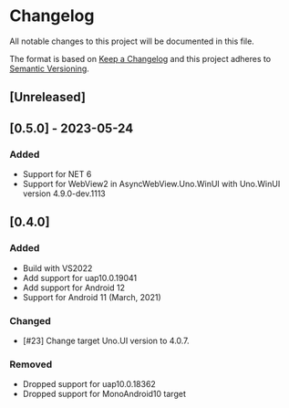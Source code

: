 ﻿# Changelog
All notable changes to this project will be documented in this file.

The format is based on [Keep a Changelog](http://keepachangelog.com/en/1.0.0/)
and this project adheres to [Semantic Versioning](http://semver.org/spec/v2.0.0.html).

## [Unreleased]

## [0.5.0] - 2023-05-24

### Added
* Support for NET 6
* Support for WebView2 in AsyncWebView.Uno.WinUI with Uno.WinUI version 4.9.0-dev.1113

## [0.4.0]

### Added
* Build with VS2022
* Add support for uap10.0.19041
* Add support for Android 12
* Support for Android 11 (March, 2021)

### Changed
* [#23] Change target Uno.UI version to 4.0.7.

### Removed
* Dropped support for uap10.0.18362
* Dropped support for MonoAndroid10 target